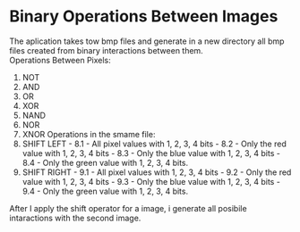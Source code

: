 # Binary Operations Between Images
The aplication takes tow bmp files and generate in a new directory all bmp files created from binary interactions between them.  
Operations Between Pixels: 
  1. NOT
  2. AND
  3. OR
  4. XOR
  5. NAND
  6. NOR
  7. XNOR
Operations in the smame file:
  8. SHIFT LEFT  - 8.1 - All pixel values with 1, 2, 3, 4 bits
                 - 8.2 - Only the red value with 1, 2, 3, 4 bits
                 - 8.3 - Only the blue value with 1, 2, 3, 4 bits
                 - 8.4 - Only the green value with 1, 2, 3, 4 bits.
  9. SHIFT RIGHT - 9.1 - All pixel values with 1, 2, 3, 4 bits
                 - 9.2 - Only the red value with 1, 2, 3, 4 bits
                 - 9.3 - Only the blue value with 1, 2, 3, 4 bits
                 - 9.4 - Only the green value with 1, 2, 3, 4 bits.
   
 After I apply the shift operator for a image, i generate all posibile intaractions with the second image.
